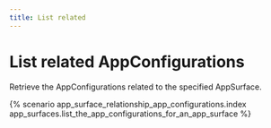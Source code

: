 ```yaml
---
title: List related
---
```


# List related AppConfigurations

Retrieve the AppConfigurations related to the specified AppSurface.

{% scenario app_surface_relationship_app_configurations.index app_surfaces.list_the_app_configurations_for_an_app_surface %}
